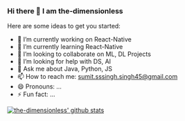 ### Hi there 👋 I am the-dimensionless

Here are some ideas to get you started:

- 🔭 I’m currently working on React-Native
- 🌱 I’m currently learning React-Native
- 👯 I’m looking to collaborate on ML, DL Projects
- 🤔 I’m looking for help with DS, AI
- 💬 Ask me about Java, Python, JS
- 📫 How to reach me: sumit.sssingh.singh45@gmail.com
- 😄 Pronouns: ...
- ⚡ Fun fact: ...



[![the-dimensionless' github stats](https://github-readme-stats.vercel.app/api?username=the-dimensionless)](https://github.com/anuraghazra/github-readme-stats)
